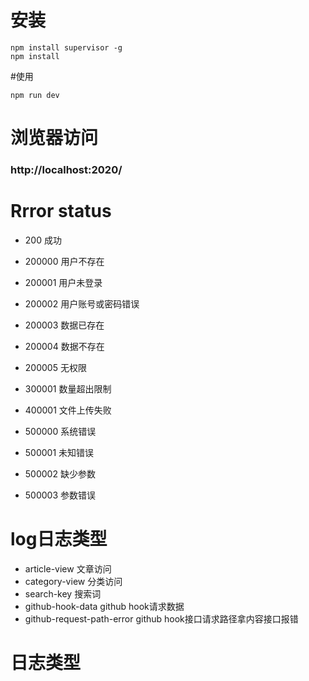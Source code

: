 # 安装
```
npm install supervisor -g
npm install
```
#使用
```
npm run dev
```
# 浏览器访问
### http://localhost:2020/

# Rrror status
* 200 成功
* 200000 用户不存在
* 200001 用户未登录
* 200002 用户账号或密码错误
* 200003 数据已存在
* 200004 数据不存在
* 200005 无权限

* 300001 数量超出限制

* 400001 文件上传失败

* 500000 系统错误
* 500001 未知错误
* 500002 缺少参数
* 500003 参数错误



# log日志类型
* article-view 文章访问
* category-view 分类访问
* search-key 搜索词
* github-hook-data github hook请求数据
* github-request-path-error github hook接口请求路径拿内容接口报错

# 日志类型




